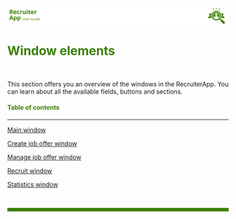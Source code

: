 ![banner](/.attachments/blanco.png)

# <span style="color:#3C8000">Window elements</span>  
<br>

This section offers you an overview of the windows in the RecruiterApp. You can learn about all the available fields, buttons and sections.

#### <span style="color:#3C8000">Table of contents</span>  
____

[Main window](/RecruiterApp/User-Guide-RecruiterApp/Window-elements/Main-window.md) <br>

[Create job offer window](/RecruiterApp/User-Guide-RecruiterApp/Window-elements/Create-Job-Offer-window.md)<br>

[Manage job offer window](/RecruiterApp/User-Guide-RecruiterApp/Window-elements/Manage-job-offer-window.md)<br>

[Recruit window](/RecruiterApp/User-Guide-RecruiterApp/Window-elements/Recruit-window.md)<br>

[Statistics window](/RecruiterApp/User-Guide-RecruiterApp/Window-elements/Statistics-window.md)<br>






<br>
<hr style="height:8px;background-color:#3C8000">